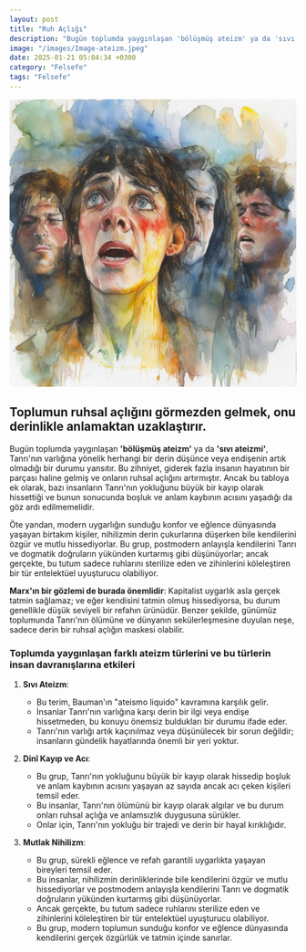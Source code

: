 ```yaml
---
layout: post
title: "Ruh Açlığı"
description: "Bugün toplumda yaygınlaşan 'bölüşmüş ateizm' ya da 'sıvı ateizmi', Tanrı'nın varlığına yönelik herhangi bir derin düşünce veya endişenin artık olmadığı bir durumu yansıtır. "
image: "/images/Image-ateizm.jpeg"
date: 2025-01-21 05:04:34 +0300
category: "Felsefe"
tags: "Felsefe"
---
```



![ateizm](/images/Image-ateizm.jpeg)


## Toplumun ruhsal açlığını görmezden gelmek, onu derinlikle anlamaktan uzaklaştırır.  


Bugün toplumda yaygınlaşan **'bölüşmüş ateizm'** ya da **'sıvı ateizmi'**, Tanrı'nın varlığına yönelik herhangi bir derin düşünce veya endişenin artık olmadığı bir durumu yansıtır. Bu zihniyet, giderek fazla insanın hayatının bir parçası haline gelmiş ve onların ruhsal açlığını artırmıştır. Ancak bu tabloya ek olarak, bazı insanların Tanrı'nın yokluğunu büyük bir kayıp olarak hissettiği ve bunun sonucunda boşluk ve anlam kaybının acısını yaşadığı da göz ardı edilmemelidir.

Öte yandan, modern uygarlığın sunduğu konfor ve eğlence dünyasında yaşayan birtakım kişiler, nihilizmin derin çukurlarına düşerken bile kendilerini özgür ve mutlu hissediyorlar. Bu grup, postmodern anlayışla kendilerini Tanrı ve dogmatik doğruların yükünden kurtarmış gibi düşünüyorlar; ancak gerçekte, bu tutum sadece ruhlarını sterilize eden ve zihinlerini köleleştiren bir tür entelektüel uyuşturucu olabiliyor.

**Marx'ın bir gözlemi de burada önemlidir**: Kapitalist uygarlık asla gerçek tatmin sağlamaz; ve eğer kendisini tatmin olmuş hissediyorsa, bu durum genellikle düşük seviyeli bir refahın ürünüdür. Benzer şekilde, günümüz toplumunda Tanrı'nın ölümüne ve dünyanın sekülerleşmesine duyulan neşe, sadece derin bir ruhsal açlığın maskesi olabilir.


### Toplumda yaygınlaşan farklı ateizm türlerini ve bu türlerin insan davranışlarına etkileri

1. **Sıvı Ateizm**:
   - Bu terim, Bauman'ın "ateismo liquido" kavramına karşılık gelir.
   - İnsanlar Tanrı'nın varlığına karşı derin bir ilgi veya endişe hissetmeden, bu konuyu önemsiz buldukları bir durumu ifade eder.
   - Tanrı'nın varlığı artık kaçınılmaz veya düşünülecek bir sorun değildir; insanların gündelik hayatlarında önemli bir yeri yoktur.

2. **Dinî Kayıp ve Acı**:
   - Bu grup, Tanrı'nın yokluğunu büyük bir kayıp olarak hissedip boşluk ve anlam kaybının acısını yaşayan az sayıda ancak acı çeken kişileri temsil eder.
   - Bu insanlar, Tanrı'nın ölümünü bir kayıp olarak algılar ve bu durum onları ruhsal açlığa ve anlamsızlık duygusuna sürükler.
   - Onlar için, Tanrı'nın yokluğu bir trajedi ve derin bir hayal kırıklığıdır.

3. **Mutlak Nihilizm**:
   - Bu grup, sürekli eğlence ve refah garantili uygarlıkta yaşayan bireyleri temsil eder.
   - Bu insanlar, nihilizmin derinliklerinde bile kendilerini özgür ve mutlu hissediyorlar ve postmodern anlayışla kendilerini Tanrı ve dogmatik doğruların yükünden kurtarmış gibi düşünüyorlar.
   - Ancak gerçekte, bu tutum sadece ruhlarını sterilize eden ve zihinlerini köleleştiren bir tür entelektüel uyuşturucu olabiliyor.
   - Bu grup, modern toplumun sunduğu konfor ve eğlence dünyasında kendilerini gerçek özgürlük ve tatmin içinde sanırlar.

